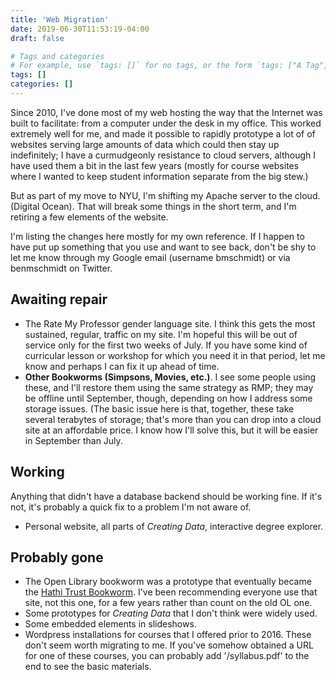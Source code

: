 ```yaml
---
title: 'Web Migration'
date: 2019-06-30T11:53:19-04:00
draft: false

# Tags and categories
# For example, use `tags: []` for no tags, or the form `tags: ["A Tag", "Another Tag"]` for one or more tags.
tags: []
categories: []
---
```


Since 2010, I've done most of my web hosting the way that the Internet was built to facilitate: from a computer
under the desk in my office. This worked extremely well for me, and made it possible to rapidly prototype a lot of of websites
serving large amounts of data
which could then stay up indefinitely; I have a curmudgeonly resistance to cloud servers, although I have used them a bit in the last
few years (mostly for course websites where I wanted to keep student information separate from the big stew.)

But as part of my move to NYU, I'm shifting my Apache server to the cloud. (Digital Ocean). That will break some things in the short term, and I'm retiring a few elements of the website.

I'm listing the changes here mostly for my own reference. If I happen to have put up something that you use and want to see back, don't be shy to let me know through my Google email (username bmschmidt) or via benmschmidt on Twitter.

## Awaiting repair

- The Rate My Professor gender language site. I think this gets the most sustained, regular, traffic on my site.
  I'm hopeful this will be out of service only for the first two weeks of July. If you have some kind of curricular lesson or workshop
  for which you need it in that period, let me know and perhaps I can fix it up ahead of time.
- **Other Bookworms (Simpsons, Movies, etc.)**. I see some people using these, and I'll restore them using the same strategy as RMP; they may be offline until September, though, depending on how I address some storage issues. (The basic issue here is that, together, these take several terabytes of storage; that's more than you can drop into a cloud site at an affordable price. I know how I'll solve this, but it will be easier in September than July.

## Working

Anything that didn't have a database backend should be working fine. If it's not, it's probably a quick fix to a problem I'm not aware of.

- Personal website, all parts of _Creating Data_, interactive degree explorer.

## Probably gone

- The Open Library bookworm was a prototype that eventually became the [Hathi Trust Bookworm](https://bookworm.htrc.illinois.edu/develop). I've been recommending everyone use that site, not this one, for a few years rather than count on the old OL one.
- Some prototypes for _Creating Data_ that I don't think were widely used.
- Some embedded elements in slideshows.
- Wordpress installations for courses that I offered prior to 2016. These don't seem worth migrating to me. If you've somehow obtained a URL for one of these courses, you can probably add '/syllabus.pdf' to the end to see the basic materials.
